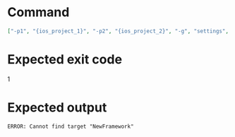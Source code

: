 # Command
```json
["-p1", "{ios_project_1}", "-p2", "{ios_project_2}", "-g", "settings", "-t", "NewFramework", "-f", "markdown", "-v"]
```

# Expected exit code
1

# Expected output
```
ERROR: Cannot find target "NewFramework"

```

